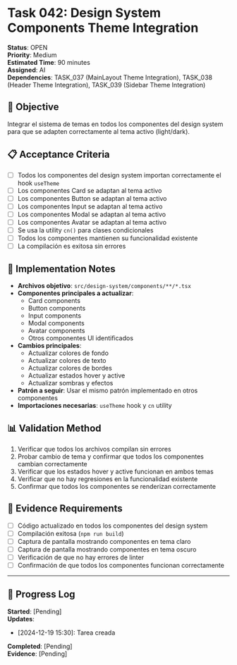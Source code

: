 # Task 042: Design System Components Theme Integration

**Status**: OPEN  
**Priority**: Medium  
**Estimated Time**: 90 minutes  
**Assigned**: AI  
**Dependencies**: TASK_037 (MainLayout Theme Integration), TASK_038 (Header Theme Integration), TASK_039 (Sidebar Theme Integration)

## 🎯 Objective
Integrar el sistema de temas en todos los componentes del design system para que se adapten correctamente al tema activo (light/dark).

## 📋 Acceptance Criteria
- [ ] Todos los componentes del design system importan correctamente el hook `useTheme`
- [ ] Los componentes Card se adaptan al tema activo
- [ ] Los componentes Button se adaptan al tema activo
- [ ] Los componentes Input se adaptan al tema activo
- [ ] Los componentes Modal se adaptan al tema activo
- [ ] Los componentes Avatar se adaptan al tema activo
- [ ] Se usa la utility `cn()` para clases condicionales
- [ ] Todos los componentes mantienen su funcionalidad existente
- [ ] La compilación es exitosa sin errores

## 🔧 Implementation Notes
- **Archivos objetivo**: `src/design-system/components/**/*.tsx`
- **Componentes principales a actualizar**:
  - Card components
  - Button components
  - Input components
  - Modal components
  - Avatar components
  - Otros componentes UI identificados
- **Cambios principales**:
  - Actualizar colores de fondo
  - Actualizar colores de texto
  - Actualizar colores de bordes
  - Actualizar estados hover y active
  - Actualizar sombras y efectos
- **Patrón a seguir**: Usar el mismo patrón implementado en otros componentes
- **Importaciones necesarias**: `useTheme` hook y `cn` utility

## 📊 Validation Method
1. Verificar que todos los archivos compilan sin errores
2. Probar cambio de tema y confirmar que todos los componentes cambian correctamente
3. Verificar que los estados hover y active funcionan en ambos temas
4. Verificar que no hay regresiones en la funcionalidad existente
5. Confirmar que todos los componentes se renderizan correctamente

## 📁 Evidence Requirements
- [ ] Código actualizado en todos los componentes del design system
- [ ] Compilación exitosa (`npm run build`)
- [ ] Captura de pantalla mostrando componentes en tema claro
- [ ] Captura de pantalla mostrando componentes en tema oscuro
- [ ] Verificación de que no hay errores de linter
- [ ] Confirmación de que todos los componentes funcionan correctamente

---

## 📝 Progress Log
**Started**: [Pending]  
**Updates**: 
- [2024-12-19 15:30]: Tarea creada

**Completed**: [Pending]  
**Evidence**: [Pending]
